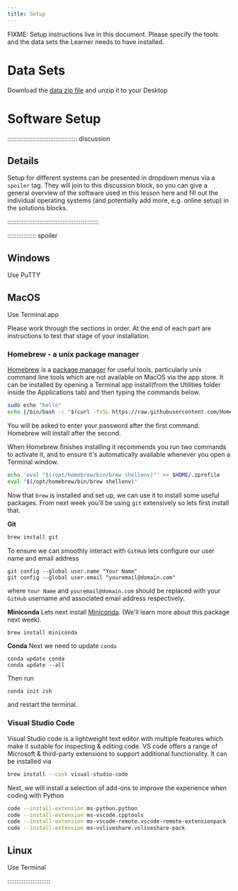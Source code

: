 ```yaml
---
title: Setup
---
```


FIXME: Setup instructions live in this document. Please specify the tools and
the data sets the Learner needs to have installed.

# Data Sets

<!--
FIXME: place any data you want learners to use in `episodes/data` and then use
       a relative link ( [data zip file](data/lesson-data.zip) ) to provide a
       link to it, replacing the example.com link.
-->
Download the [data zip file](https://example.com/FIXME) and unzip it to your Desktop

# Software Setup

::::::::::::::::::::::::::::::::::::::: discussion

## Details

Setup for different systems can be presented in dropdown menus via a `spoiler`
tag. They will join to this discussion block, so you can give a general overview
of the software used in this lesson here and fill out the individual operating
systems (and potentially add more, e.g. online setup) in the solutions blocks.

:::::::::::::::::::::::::::::::::::::::::::::::::::

:::::::::::::::: spoiler

## Windows

Use PuTTY


## MacOS

Use Terminal.app

Please work through the sections in order. At the end of each part are instructions to test that stage of your installation.

### Homebrew - a unix package manager

[Homebrew](https://brew.sh) is a [package manager]() for useful tools, particularly unix command line tools which are not available on MacOS via the app store. It can be installed by opening a Terminal app install(from the Utilities folder inside the Applications tab) and then typing the commands below.
![]()

```bash
sudo echo "hello"
echo |/bin/bash -c "$(curl -fsSL https://raw.githubusercontent.com/Homebrew/install/HEAD/install.sh)"

```

You will be asked to enter your password after the first command. Homebrew will install after the second.

When Homebrew finishes installing it recommends you run two commands to activate it, and to ensure it's automatically available whenever you open a Terminal window.

```bash
echo 'eval "$(/opt/homebrew/bin/brew shellenv)"' >> $HOME/.zprofile
eval "$(/opt/homebrew/bin/brew shellenv)"

```

Now that `brew` is installed and set up, we can use it to install some useful packages. From next week you'll be using `git` extensively so lets first install that.

**Git**
```bash
brew install git
```
To ensure we can smoothly interact with `GitHub` lets configure our user name and email address
```
git config --global user.name "Your Name"
git config --global user.email "youremail@domain.com"
```
where `Your Name` and `youremail@domain.com` should be replaced with your `GitHub` username and associated email address respectively.

**Miniconda**
Lets next install [Miniconda](https://docs.conda.io/en/latest/miniconda.html). (We'll learn more about this package next week).
```bash
brew install miniconda
```
**Conda**
Next we need to update `conda`
```
conda update conda
conda update --all
```
Then run
```
conda init zsh
```
and restart the terminal.


### Visual Studio Code

Visual Studio code is a lightweight text editor with multiple features which make it suitable for inspecting & editing code. VS code offers a range of Microsoft & third-party extensions to support additional functionality. It can be installed via

```bash
brew install --cask visual-studio-code
```

Next, we will install a selection of add-ons to improve the experience when coding with Python

```bash
code --install-extension ms-python.python
code --install-extension ms-vscode.cpptools 
code --install-extension ms-vscode-remote.vscode-remote-extensionpack
code --install-extension ms-vsliveshare.vsliveshare-pack
```

## Linux

Use Terminal

::::::::::::::::::::::::

